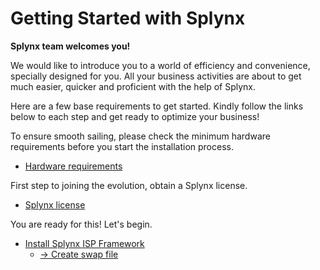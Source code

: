 Getting Started with Splynx
===========================
**Splynx team welcomes you!**

We would like to introduce you to a world of efficiency and convenience, specially designed for you. All your business activities are about to get much easier, quicker and proficient with the help of Splynx.

Here are a few base requirements to get started.
Kindly follow the links below to each step and get ready to optimize your business!

To ensure smooth sailing, please check the minimum hardware requirements before you start the installation process.

* [ Hardware requirements](getting_started_guide/hardware_requirements/hardware_requirements.md)

First step to joining the evolution, obtain a Splynx license.

* [ Splynx license](getting_started_guide/splynx_license/splynx_license.md)

You are ready for this! Let's begin.

* [ Install Splynx ISP Framework](getting_started_guide/install_splynx/install_splynx.md)
  * [→ Create swap file ](getting_started_guide/create_swap_file/create_swap_file.md)
